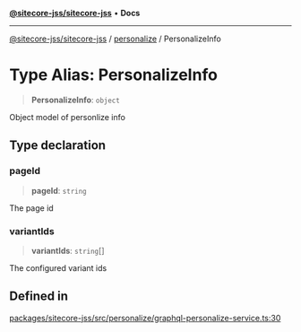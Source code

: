 [**@sitecore-jss/sitecore-jss**](../../README.md) • **Docs**

***

[@sitecore-jss/sitecore-jss](../../README.md) / [personalize](../README.md) / PersonalizeInfo

# Type Alias: PersonalizeInfo

> **PersonalizeInfo**: `object`

Object model of personlize info

## Type declaration

### pageId

> **pageId**: `string`

The page id

### variantIds

> **variantIds**: `string`[]

The configured variant ids

## Defined in

[packages/sitecore-jss/src/personalize/graphql-personalize-service.ts:30](https://github.com/Sitecore/jss/blob/32e43cec490a623a675f03f30cb52f47552c878c/packages/sitecore-jss/src/personalize/graphql-personalize-service.ts#L30)
